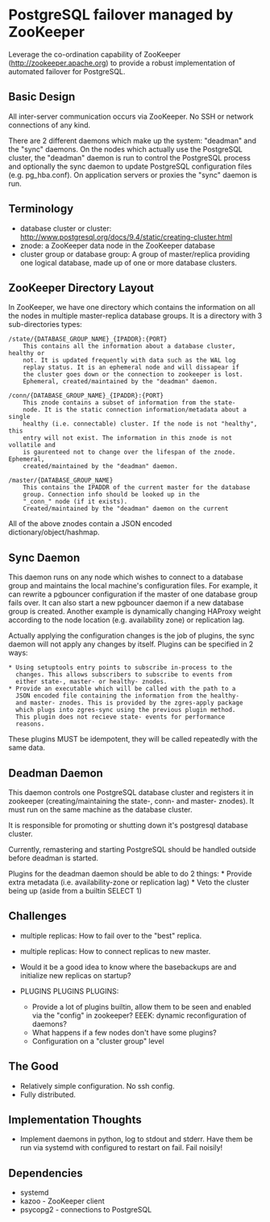PostgreSQL failover managed by ZooKeeper
========================================

Leverage the co-ordination capability of ZooKeeper
(http://zookeeper.apache.org) to provide a robust implementation of automated
failover for PostgreSQL.

Basic Design
------------

All inter-server communication occurs via ZooKeeper. No SSH or network
connections of any kind.

There are 2 different daemons which make up the system: "deadman" and
the "sync" daemons. On the nodes which actually use the PostgreSQL
cluster, the "deadman" daemon is run to control the PostgreSQL process
and optionally the sync daemon to update PostgreSQL configuration files
(e.g. pg\_hba.conf). On application servers or proxies the "sync" daemon
is run.

Terminology
-----------

- database cluster or cluster:
  http://www.postgresql.org/docs/9.4/static/creating-cluster.html
- znode: a ZooKeeper data node in the ZooKeeper database
- cluster group or database group: A group of master/replica providing one logical
  database, made up of one or more database clusters.
        

ZooKeeper Directory Layout
--------------------------

In ZooKeeper, we have one directory which contains the information on
all the nodes in multiple master-replica database groups. It is a 
directory with 3 sub-directories types:

    /state/{DATABASE_GROUP_NAME}_{IPADDR}:{PORT}
        This contains all the information about a database cluster, healthy or
        not. It is updated frequently with data such as the WAL log
        replay status. It is an ephemeral node and will dissapear if
        the cluster goes down or the connection to zookeeper is lost.
        Ephemeral, created/maintained by the "deadman" daemon.

    /conn/{DATABASE_GROUP_NAME}_{IPADDR}:{PORT}
        This znode contains a subset of information from the state-
        node. It is the static connection information/metadata about a single
        healthy (i.e. connectable) cluster. If the node is not "healthy", this
        entry will not exist. The information in this znode is not vollatile and
        is gaurenteed not to change over the lifespan of the znode.  Ephemeral,
        created/maintained by the "deadman" daemon.

    /master/{DATABASE_GROUP_NAME}
        This contains the IPADDR of the current master for the database
        group. Connection info should be looked up in the
        "_conn_" node (if it exists).
        Created/maintained by the "deadman" daemon on the current 

All of the above znodes contain a JSON encoded
dictionary/object/hashmap.

Sync Daemon
-----------

This daemon runs on any node which wishes to connect to a database group
and maintains the local machine's configuration files. For example, it
can rewrite a pgbouncer configuration if the master of one database
group fails over. It can also start a new pgbouncer daemon if a new
database group is created. Another example is dynamically changing
HAProxy weight according to the node location (e.g. availability zone)
or replication lag.

Actually applying the configuration changes is the job of plugins, the
sync daemon will not apply any changes by itself. Plugins can be
specified in 2 ways:

    * Using setuptools entry points to subscribe in-process to the
      changes. This allows subscribers to subscribe to events from
      either state-, master- or healthy- znodes.
    * Provide an executable which will be called with the path to a
      JSON encoded file containing the information from the healthy-
      and master- znodes. This is provided by the zgres-apply package
      which plugs into zgres-sync using the previous plugin method.
      This plugin does not recieve state- events for performance
      reasons.

These plugins MUST be idempotent, they will be called repeatedly with
the same data.

Deadman Daemon
--------------

This daemon controls one PostgreSQL database cluster and registers it in
zookeeper (creating/maintaining the state-, conn- and master-
znodes). It must run on the same machine as the database cluster.

It is responsible for promoting or shutting down it's postgresql
database cluster. 

Currently, remastering and starting PostgreSQL should be handled outside
before deadman is started.

Plugins for the deadman daemon should be able to do 2 things:
    * Provide extra metadata (i.e. availability-zone or replication lag)
    * Veto the cluster being up (aside from a builtin SELECT 1)

Challenges
----------

 * multiple replicas: How to fail over to the "best" replica.
 * multiple replicas: How to connect replicas to new master.
 * Would it be a good idea to know where the basebackups are and initialize new replicas on startup?

 * PLUGINS PLUGINS PLUGINS:
    - Provide a lot of plugins builtin, allow them to be seen and enabled via the
      "config" in zookeeper? EEEK: dynamic reconfiguration of daemons?
    - What happens if a few nodes don't have some plugins?
    - Configuration on a "cluster group" level

The Good
--------

 * Relatively simple configuration. No ssh config.
 * Fully distributed.

Implementation Thoughts
-----------------------

 * Implement daemons in python, log to stdout and stderr. Have them be
   run via systemd with configured to restart on fail. Fail noisily!

Dependencies
------------

 * systemd
 * kazoo - ZooKeeper client
 * psycopg2 - connections to PostgreSQL
